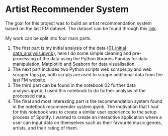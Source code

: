 # Artist Recommender System


The goal for this project was to build an artist recommendation system based on the last FM dataset. The dataset can be found through this [link](https://grouplens.org/datasets/hetrec-2011/). 

My work can be split into four main parts. 

1. The first part is my initial analysis of the data ([01_initial data_analysis.ipynb](https://github.com/lynchp35/DS_4th_Year/blob/main/CA4015/Assignment%203%20Recommender%20Systems/01_initial_data_analysis.ipynb "Python Notebook")), here I do some simple cleaning and pre-processing of the data using the Python libraries Pandas for data manipulation, Matplotlib and Seaborn for data visualisation.
2. The next part includes two Python scripts web scraper.py and web scraper tags.py, both scripts are used to scrape additional data from the last FM website.
3. The third part can be found in the notebook 02 further data analysis.ipynb, I used this notebook to do further analysis of the processed data.
4. The final and most interesting part is the recommendation system found in the notebook recommender system.ipynb. The motivation that I had for this notebook was to create a similar user experience to the setup process of Spotify. I wanted to create an interactive application where a user can input data on themselves such as their favourite music genres, artists, and their rating of them.
